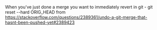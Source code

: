When you've just done a merge you want to immediately revert in git - git reset --hard ORIG_HEAD from https://stackoverflow.com/questions/2389361/undo-a-git-merge-that-hasnt-been-pushed-yet#2389423
